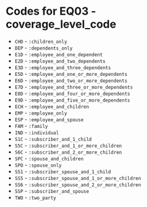 # Codes for EQ03 - coverage_level_code
* `CHD` - `:children_only`
* `DEP` - `:dependents_only`
* `E1D` - `:employee_and_one_dependent`
* `E2D` - `:employee_and_two_dependents`
* `E3D` - `:employee_and_three_dependents`
* `E5D` - `:employee_and_one_or_more_dependents`
* `E6D` - `:employee_and_two_or_more_dependents`
* `E7D` - `:employee_and_three_or_more_dependents`
* `E8D` - `:employee_and_four_or_more_dependents`
* `E9D` - `:employee_and_five_or_more_dependents`
* `ECH` - `:employee_and_children`
* `EMP` - `:employee_only`
* `ESP` - `:employee_and_spouse`
* `FAM` - `:family`
* `IND` - `:individual`
* `S1C` - `:subscriber_and_1_child`
* `S5C` - `:subscriber_and_1_or_more_children`
* `S6C` - `:subscriber_and_2_or_more_children`
* `SPC` - `:spouse_and_children`
* `SPO` - `:spouse_only`
* `SS1` - `:subscriber_spouse_and_1_child`
* `SS5` - `:subscriber_spouse_and_1_or_more_children`
* `SS6` - `:subscriber_spouse_and_2_or_more_children`
* `SSP` - `:subscriber_and_spouse`
* `TWO` - `:two_party`
